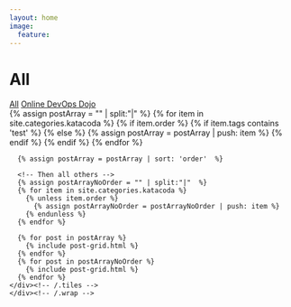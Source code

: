 ```yaml
---
layout: home
image:
  feature: 
---
```


<div id="main" role="main">			
	<div class="wrap">
		<div class="page-title">
			<h1>All</h1>
		</div>
    <!-- Tag buttons -->
    <a href="{{ site.url }}/modules" class="btn">All</a>
    <a href="{{ site.url }}/modules/tag/online-devops-dojo" class="btn">Online DevOps Dojo</a>
    <div class="tiles">
      <!-- User 'order' attribute to sort posts -->
      <!-- All posts with an order -->
      {% assign postArray = "" | split:"|"  %}
      {% for item in site.categories.katacoda %}
        {% if item.order %}
          {% if item.tags contains 'test' %}
          {% else %}
            {% assign postArray = postArray | push: item %}
          {% endif %}
        {% endif %}
      {% endfor %}

      {% assign postArray = postArray | sort: 'order'  %}
  
      <!-- Then all others -->
      {% assign postArrayNoOrder = "" | split:"|"  %}
      {% for item in site.categories.katacoda %}
        {% unless item.order %}
          {% assign postArrayNoOrder = postArrayNoOrder | push: item %}
        {% endunless %}
      {% endfor %}

      {% for post in postArray %}
        {% include post-grid.html %}
      {% endfor %}
      {% for post in postArrayNoOrder %}
        {% include post-grid.html %}
      {% endfor %}
    </div><!-- /.tiles -->
	</div><!-- /.wrap -->
</div><!-- /#main -->

